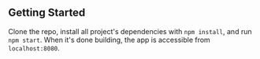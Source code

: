 ## Getting Started

Clone the repo, install all project's dependencies with `npm install`, and run `npm start`. When it's done building, the app is accessible from `localhost:8080`.
